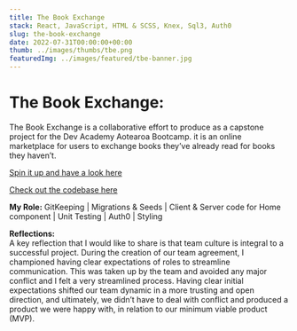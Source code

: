 ```yaml
---
title: The Book Exchange
stack: React, JavaScript, HTML & SCSS, Knex, Sql3, Auth0
slug: the-book-exchange
date: 2022-07-31T00:00:00+00:00
thumb: ../images/thumbs/tbe.png
featuredImg: ../images/featured/tbe-banner.jpg
---
```


# The Book Exchange:
The Book Exchange is a collaborative effort to produce as a capstone project for the Dev Academy Aotearoa Bootcamp.
it is an online marketplace for users to exchange books they’ve already read for books they haven’t.

[Spin it up and have a look here](https://the-book-exchange-mako.herokuapp.com/)  

[Check out the codebase here](https://github.com/mako-goblin-2022/the-book-exchange)  
  
**My Role:**
GitKeeping | Migrations & Seeds | Client & Server code for Home component | Unit Testing | Auth0 | Styling

**Reflections:**  
A key reflection that I would like to share is that team culture is integral to a successful project. During the creation of our team agreement, I championed having clear expectations of roles to streamline communication. This was taken up by the team and avoided any major conflict and I felt a very streamlined process. Having clear initial expectations shifted our team dynamic in a more trusting and open direction, and ultimately, we didn’t have to deal with conflict and produced a product we were happy with, in relation to our minimum viable product (MVP).